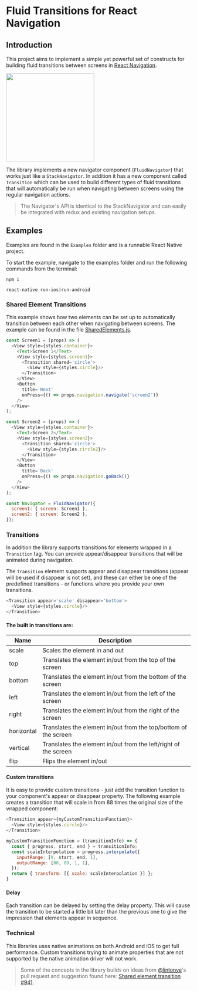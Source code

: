 # Fluid Transitions for React Navigation

## Introduction
This project aims to implement a simple yet powerful set of constructs for building fluid transitions between screens in [React Navigation](https://reactnavigation.org).

<img src="https://github.com/fram-x/FluidTransitions/blob/develop/docs/example.gif" width="240">

The library implements a new navigator component (`FluidNavigator`) that works just like a `StackNavigator`. In addition it has a new component called `Transition` which can be used to build different types of fluid transitions that will automatically be run when navigating between screens using the regular navigation actions.

> The Navigator's API is identical to the StackNavigator and can easily be integrated with redux and existing navigation setups.

## Examples
Examples are found in the `Examples` folder and is a runnable React Native project.

To start the example, navigate to the examples folder and run the following commands from the terminal:

`npm i`

`react-native run-ios|run-android`

### Shared Element Transitions
This example shows how two elements can be set up to automatically transition between each other when navigating between screens. The example can be found in the file [SharedElements.js](./Examples/src/SharedElements.js).

```javascript
const Screen1 = (props) => (
  <View style={styles.container}>
    <Text>Screen 1</Text>
    <View style={styles.screen1}>
      <Transition shared='circle'>
        <View style={styles.circle}/>
      </Transition>
    </View>
    <Button
      title='Next'
      onPress={() => props.navigation.navigate('screen2')}
    />
  </View>
);

const Screen2 = (props) => (
  <View style={styles.container}>
    <Text>Screen 2</Text>
    <View style={styles.screen2}>
      <Transition shared='circle'>
        <View style={styles.circle2}/>
      </Transition>
    </View>
    <Button
      title='Back'
      onPress={() => props.navigation.goBack()}
    />
  </View>
);

const Navigator = FluidNavigator({
  screen1: { screen: Screen1 },
  screen2: { screen: Screen2 },
});

```

### Transitions
In addition the library supports transitions for elements wrapped in a `Transition` tag. You can provide appear/disappear transitions that will be animated during navigation.

The `Transition` element supports appear and disappear transitions (appear will be used if disappear is not set), and these can either be one of the predefined transitions - or functions where you provide your own transitions.

```javascript
<Transition appear='scale' disappear='bottom'>
  <View style={styles.circle}/>
</Transition>
```

#### The built in transitions are:

| Name        | Description | 
| ----------  | ------------- | 
| scale      	| Scales the element in and out | 
| top      	| Translates the element in/out from the top of the screen | 
| bottom | Translates the element in/out from the bottom of the screen | 
| left | Translates the element in/out from the left of the screen | 
| right | Translates the element in/out from the right of the screen | 
| horizontal | Translates the element in/out from the top/bottom of the screen | 
| vertical | Translates the element in/out from the left/right of the screen | 
| flip | Flips the element in/out | 

#### Custom transitions
It is easy to provide custom transitions - just add the transition function to your component's appear or disappear property. The following example creates a transition that will scale in from 88 times the original size of the wrapped component:

```javascript
<Transition appear={myCustomTransitionFunction}>
  <View style={styles.circle}/>
</Transition>

myCustomTransitionFunction = (transitionInfo) => {
  const { progress, start, end } = transitionInfo;
  const scaleInterpolation = progress.interpolate({
    inputRange: [0, start, end, 1],
    outputRange: [88, 80, 1, 1],
  });
  return { transform: [{ scale: scaleInterpolation }] };
}
```

#### Delay
Each transition can be delayed by setting the delay property. This will cause the transition to be started a little bit later than the previous one to give the impression that elements appear in sequence.

### Technical
This libraries uses native animations on both Android and iOS to get full performance. Custom transitions trying to animate properties that are not supported by the native animation driver will not work.

> Some of the concepts in the library builds on ideas from [@lintonye](https://github.com/lintonye)'s pull request and suggestion found here: [Shared element transition #941](https://github.com/react-navigation/react-navigation/pull/941).

